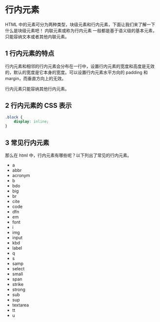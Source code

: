 # 行内元素

HTML 中的元素可分为两种类型，块级元素和行内元素，下面让我们来了解一下什么是块级元素吧！
内联元素或称为行内元素 一般都是基于语义级的基本元素，只能容纳文本或者其他内联元素。

## 1 行内元素的特点

行内元素和相邻的行内元素会分布在一行中，设置行内元素的宽度和高度是无效的，默认的宽度是它本身的宽度。可以设置行内元素水平方向的 padding 和 margin，而垂直方向上的无效。

行内元素只能容纳其他行内元素。

## 2 行内元素的 CSS 表示

```css 
.block {
    display: inline;
}
```

## 3 常见行内元素

那么在 html 中，行内元素有哪些呢？以下列出了常见的行内元素。

- a 
- abbr
- acronym 
- b 
- bdo 
- big 
- br 
- cite 
- code 
- dfn
- em 
- font 
- i 
- img 
- input 
- kbd 
- label 
- q 
- s 
- samp 
- select 
- small 
- span 
- strike 
- strong 
- sub 
- sup 
- textarea
- tt 
- u 
